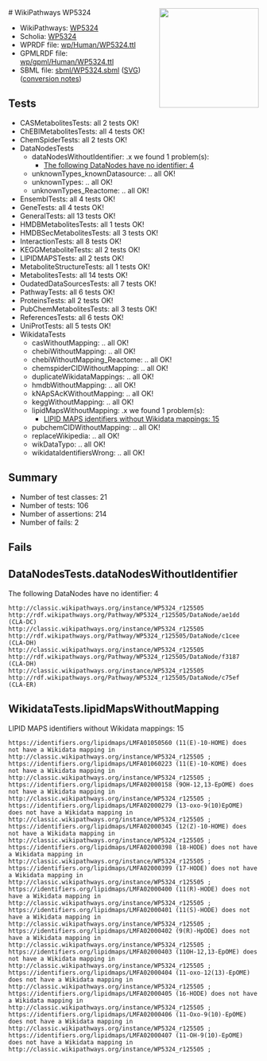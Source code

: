 <img style="float: right; width: 200px" src="../logo.png" />
# WikiPathways WP5324

* WikiPathways: [WP5324](https://identifiers.org/wikipathways:WP5324)
* Scholia: [WP5324](https://scholia.toolforge.org/wikipathways/WP5324)
* WPRDF file: [wp/Human/WP5324.ttl](../wp/Human/WP5324.ttl)
* GPMLRDF file: [wp/gpml/Human/WP5324.ttl](../wp/gpml/Human/WP5324.ttl)
* SBML file: [sbml/WP5324.sbml](../sbml/WP5324.sbml) ([SVG](../sbml/WP5324.svg)) ([conversion notes](../sbml/WP5324.txt))

## Tests
* CASMetabolitesTests: all 2 tests OK!
* ChEBIMetabolitesTests: all 4 tests OK!
* ChemSpiderTests: all 2 tests OK!
* DataNodesTests
    * dataNodesWithoutIdentifier: .x we found 1 problem(s):
        * [The following DataNodes have no identifier: 4](#d2d32fa3)
    * unknownTypes_knownDatasource: .. all OK!
    * unknownTypes: .. all OK!
    * unknownTypes_Reactome: .. all OK!
* EnsemblTests: all 4 tests OK!
* GeneTests: all 4 tests OK!
* GeneralTests: all 13 tests OK!
* HMDBMetabolitesTests: all 1 tests OK!
* HMDBSecMetabolitesTests: all 3 tests OK!
* InteractionTests: all 8 tests OK!
* KEGGMetaboliteTests: all 2 tests OK!
* LIPIDMAPSTests: all 2 tests OK!
* MetaboliteStructureTests: all 1 tests OK!
* MetabolitesTests: all 14 tests OK!
* OudatedDataSourcesTests: all 7 tests OK!
* PathwayTests: all 6 tests OK!
* ProteinsTests: all 2 tests OK!
* PubChemMetabolitesTests: all 3 tests OK!
* ReferencesTests: all 6 tests OK!
* UniProtTests: all 5 tests OK!
* WikidataTests
    * casWithoutMapping: .. all OK!
    * chebiWithoutMapping: .. all OK!
    * chebiWithoutMapping_Reactome: .. all OK!
    * chemspiderCIDWithoutMapping: .. all OK!
    * duplicateWikidataMappings: .. all OK!
    * hmdbWithoutMapping: .. all OK!
    * kNApSAcKWithoutMapping: .. all OK!
    * keggWithoutMapping: .. all OK!
    * lipidMapsWithoutMapping: .x we found 1 problem(s):
        * [LIPID MAPS identifiers without Wikidata mappings: 15](#41c16d14)
    * pubchemCIDWithoutMapping: .. all OK!
    * replaceWikipedia: .. all OK!
    * wikDataTypo: .. all OK!
    * wikidataIdentifiersWrong: .. all OK!


## Summary

* Number of test classes: 21
* Number of tests: 106
* Number of assertions: 214
* Number of fails: 2

## Fails

<a name="d2d32fa3" />

## DataNodesTests.dataNodesWithoutIdentifier

The following DataNodes have no identifier: 4
```
http://classic.wikipathways.org/instance/WP5324_r125505 http://rdf.wikipathways.org/Pathway/WP5324_r125505/DataNode/ae1dd (CLA-DC)
http://classic.wikipathways.org/instance/WP5324_r125505 http://rdf.wikipathways.org/Pathway/WP5324_r125505/DataNode/c1cee (CLA-DH)
http://classic.wikipathways.org/instance/WP5324_r125505 http://rdf.wikipathways.org/Pathway/WP5324_r125505/DataNode/f3187 (CLA-DH)
http://classic.wikipathways.org/instance/WP5324_r125505 http://rdf.wikipathways.org/Pathway/WP5324_r125505/DataNode/c75ef (CLA-ER)
```

<a name="41c16d14" />

## WikidataTests.lipidMapsWithoutMapping

LIPID MAPS identifiers without Wikidata mappings: 15
```
https://identifiers.org/lipidmaps/LMFA01050560 (11(E)-10-HOME) does not have a Wikidata mapping in http://classic.wikipathways.org/instance/WP5324_r125505 ; 
https://identifiers.org/lipidmaps/LMFA01060223 (11(E)-10-KOME) does not have a Wikidata mapping in http://classic.wikipathways.org/instance/WP5324_r125505 ; 
https://identifiers.org/lipidmaps/LMFA02000158 (9OH-12,13-EpOME) does not have a Wikidata mapping in http://classic.wikipathways.org/instance/WP5324_r125505 ; 
https://identifiers.org/lipidmaps/LMFA02000279 (13-oxo-9(10)EpOME) does not have a Wikidata mapping in http://classic.wikipathways.org/instance/WP5324_r125505 ; 
https://identifiers.org/lipidmaps/LMFA02000345 (12(Z)-10-HOME) does not have a Wikidata mapping in http://classic.wikipathways.org/instance/WP5324_r125505 ; 
https://identifiers.org/lipidmaps/LMFA02000398 (18-HODE) does not have a Wikidata mapping in http://classic.wikipathways.org/instance/WP5324_r125505 ; 
https://identifiers.org/lipidmaps/LMFA02000399 (17-HODE) does not have a Wikidata mapping in http://classic.wikipathways.org/instance/WP5324_r125505 ; 
https://identifiers.org/lipidmaps/LMFA02000400 (11(R)-HODE) does not have a Wikidata mapping in http://classic.wikipathways.org/instance/WP5324_r125505 ; 
https://identifiers.org/lipidmaps/LMFA02000401 (11(S)-HODE) does not have a Wikidata mapping in http://classic.wikipathways.org/instance/WP5324_r125505 ; 
https://identifiers.org/lipidmaps/LMFA02000402 (9(R)-HpODE) does not have a Wikidata mapping in http://classic.wikipathways.org/instance/WP5324_r125505 ; 
https://identifiers.org/lipidmaps/LMFA02000403 (11OH-12,13-EpOME) does not have a Wikidata mapping in http://classic.wikipathways.org/instance/WP5324_r125505 ; 
https://identifiers.org/lipidmaps/LMFA02000404 (11-oxo-12(13)-EpOME) does not have a Wikidata mapping in http://classic.wikipathways.org/instance/WP5324_r125505 ; 
https://identifiers.org/lipidmaps/LMFA02000405 (16-HODE) does not have a Wikidata mapping in http://classic.wikipathways.org/instance/WP5324_r125505 ; 
https://identifiers.org/lipidmaps/LMFA02000406 (11-Oxo-9(10)-EpOME) does not have a Wikidata mapping in http://classic.wikipathways.org/instance/WP5324_r125505 ; 
https://identifiers.org/lipidmaps/LMFA02000407 (11-OH-9(10)-EpOME) does not have a Wikidata mapping in http://classic.wikipathways.org/instance/WP5324_r125505 ; 
```

